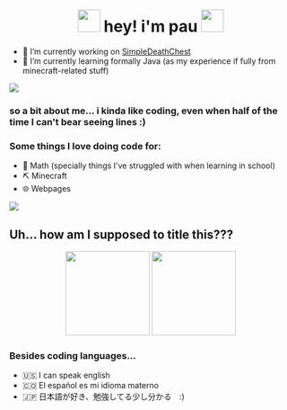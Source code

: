 

<div align="center">
 
<h1 align="center">
 <a href="https://steamcommunity.com/profiles/76561198824242390/"><img src="https://cdn3.emoji.gg/emojis/88740-solosis.gif" height="40"></a>
 hey! i'm pau
 <a href="https://modrinth.com/user/defNotPau"><img src="https://modrinth.com/favicon.ico" height="40"></a>
</h1>

</div>

 - 🔭 I’m currently working on [SimpleDeathChest](https://modrinth.com/plugin/simpledeathchest)
 - 🌱 I’m currently learning formally Java (as my experience if fully from minecraft-related stuff)

 <!-- [Silent](https://github.com/defNotPau/Silent) -->
<a href="https://www.youtube.com/watch?v=dQw4w9WgXcQ"><img src="https://user-images.githubusercontent.com/73097560/115834477-dbab4500-a447-11eb-908a-139a6edaec5c.gif"></a>

### so a bit about me... i kinda like coding, even when half of the time I can't bear seeing lines :)
### Some things I love doing code for:
 - 🧮 Math (specially things I've struggled with when learning in school)
 - ⛏️ Minecraft
 - 🌐 Webpages

<a href="https://www.youtube.com/watch?v=GORsp0gc2Nc"><img src="https://user-images.githubusercontent.com/73097560/115834477-dbab4500-a447-11eb-908a-139a6edaec5c.gif"></a>

## Uh... how am I supposed to title this???

<p align= "center">
  <img height= "150" src="https://github-readme-stats.vercel.app/api?username=defNotPau&theme=tokyonight&show_icons=true&include_all_commits=true" />
  <img height= "150" src="https://github-readme-stats.vercel.app/api/top-langs/?username=defNotPau&theme=tokyonight&layout=compact" />
</p>

### Besides coding languages...
 - 🇺🇸 I can speak english
 - 🇨🇴 El español es mi idioma materno
 - 🇯🇵 日本語が好き、勉強してる少し分かる　:)

